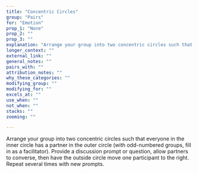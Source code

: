 ```yaml
---
title: "Concentric Circles"
group: "Pairs"
for: "Emotion"
prop_1: "None"
prop_2: ""
prop_3: ""
explanation: "Arrange your group into two concentric circles such that everyone in the inner circle has a partner in the outer circle (with odd-numbered groups, fill in as a facilitator). Provide a discussion prompt or question, allow partners to converse, then have the outside circle move one participant to the right. Repeat several times with new prompts."
longer_context: ""
external_link: ""
general_notes: ""
pairs_with: ""
attribution_notes: ""
why_these_categories: ""
modifying_group: ""
modifying_for: ""
excels_at: ""
use_when: ""
not_when: ""
stacks: ""
zooming: ""

---
```


Arrange your group into two concentric circles such that everyone in the inner circle has a partner in the outer circle (with odd-numbered groups, fill in as a facilitator). Provide a discussion prompt or question, allow partners to converse, then have the outside circle move one participant to the right. Repeat several times with new prompts.
